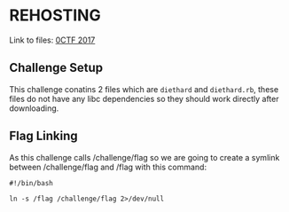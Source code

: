 # REHOSTING

Link to files: [0CTF 2017](https://github.com/david942j/ctf-writeups/tree/master/0ctf-quals-2017/diethard)

## Challenge Setup
This challenge conatins 2 files which are `diethard` and `diethard.rb`, these files do not have any libc dependencies so they should work directly after downloading.

## Flag Linking
As this challenge calls /challenge/flag so we are going to create a symlink between /challenge/flag and /flag with this command:
```
#!/bin/bash

ln -s /flag /challenge/flag 2>/dev/null
```
